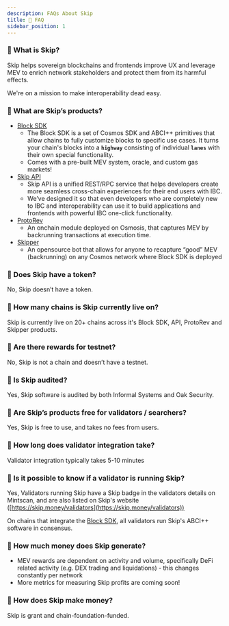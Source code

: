 ```yaml
---
description: FAQs About Skip
title: 📣 FAQ
sidebar_position: 1
---
```


### 🤔 What is Skip?

Skip helps sovereign blockchains and frontends improve UX and leverage MEV to enrich network stakeholders and protect them from its harmful effects.

We're on a mission to make interoperability dead easy.

### 🤔 What are Skip’s products?

- [Block SDK](/docs/chains/0-integrate-the-sdk.md)
  - The Block SDK is a set of Cosmos SDK and ABCI++ primitives that allow chains to fully customize blocks to specific use cases. It turns your chain's blocks into a **`highway`** consisting of individual **`lanes`** with their own special functionality.
  - Comes with a pre-built MEV system, oracle, and custom gas markets!
- [Skip API](https://api-docs.skip.money/docs)
  - Skip API is a unified REST/RPC service that helps developers create more seamless cross-chain experiences for their end users with IBC.
  - We’ve designed it so that even developers who are completely new to IBC and interoperability can use it to build applications and frontends with powerful IBC one-click functionality.
- [ProtoRev](https://github.com/osmosis-labs/osmosis/blob/main/x/protorev/protorev.md)
  - An onchain module deployed on Osmosis, that captures MEV by backrunning transactions at execution time.
- [Skipper](https://github.com/skip-mev/skipper)
  - An opensource bot that allows for anyone to recapture “good” MEV (backrunning) on any Cosmos network where Block SDK is deployed

### 🤔 Does Skip have a token?

No, Skip doesn’t have a token.

### 🤔 How many chains is Skip currently live on?

Skip is currently live on 20+ chains across it's Block SDK, API, ProtoRev and Skipper products.

### 🤔 Are there rewards for testnet?

No, Skip is not a chain and doesn’t have a testnet.

### 🤔 Is Skip audited?

Yes, Skip software is audited by both Informal Systems and Oak Security.

### 🤔 Are Skip’s products free for validators / searchers?

Yes, Skip is free to use, and takes no fees from users.

### 🤔 How long does validator integration take?

Validator integration typically takes 5-10 minutes

### 🤔 Is it possible to know if a validator is running Skip?

Yes, Validators running Skip have a Skip badge in the validators details on Mintscan, and are also listed on Skip's website ([https://skip.money/validators](https://skip.money/validators))

On chains that integrate the [Block SDK](/docs/chains/0-integrate-the-sdk.md), all validators run Skip's ABCI++ software in consensus.

### 🤔 How much money does Skip generate?

- MEV rewards are dependent on activity and volume, specifically DeFi related activity (e.g. DEX trading and liquidations) - this changes constantly per network
- More metrics for measuring Skip profits are coming soon!

### 🤔 How does Skip make money?

Skip is grant and chain-foundation-funded.
